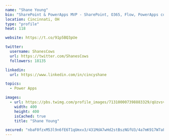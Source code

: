 ```yaml
---
name: "Shane Young"
bio: "SharePoint & PowerApps MVP - SharePoint, O365, Flow, PowerApps consulting? @PowerApps911 | Pure Snark? You found it."
location: Cincinnati, OH
type: "profile"
heat: 118

website: https://t.co/91p5BQ3pUe

twitter:
  username: ShanesCows
  url: https://twitter.com/ShanesCows
  followers: 18135

linkedin:
  url: https://www.linkedin.com/in/cincyshane

topics:
  - Power Apps

images:
  - url: https://pbs.twimg.com/profile_images/713100007398883329/qUzvsvQ3_400x400.jpg
    width: 400
    height: 400
    isCached: true
    title: "Shane Young"

secured: "nbaF0fzxM53l9n6fE6T1qUmxv3/431MdA7wHd2stBszNGfU3/4a7mK917W7aFM00TqAF/SNMVgAuGbs9T4pXVLIupZ2+12AAIrUuhbNA8hXMnBUdTJQWXBWgIurJyG4LK3uivZPOTYDKEoOqeNSQ6fzdXbcgn7QEOkRVbbGWH8KKHdcs8urhkdhxdQHdY4yw8rYYFS+BALGfdFjVJleivkLrDox3H4+ixvtj0c8PlW2xfIhn1uLSycQ4NjCLO5SFJkpse4qw9YzpEa23XwGCdobh20qZ+hpnnw3uW92dzXGNGy9OCLrK2RFY75COu8i+64PNcvrav3OPDD+Hb2uvdwS/7whK4cif8skOxvshu9HmYUxkRV22L3KAscf3ofr5V8z85jGYz/SEFDT+2aK130ONMStDtX/YGh/ojEWTc5Q=;/4W8ovk879dFyQOttENOWA=="
---
```


